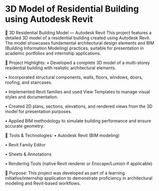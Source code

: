 # 3D Model of Residential Building using Autodesk Revit
🏡 3D Residential Building Model — Autodesk Revit
    This project features a detailed 3D model of a residential building created using Autodesk Revit. The model showcases fundamental architectural design elements and BIM (Building Information Modeling) practices,     suitable for presentation in academic portfolios and internship applications.

🔧 Project Highlights:
  • Developed a complete 3D model of a multi-storey residential building with realistic architectural elements.

  • Incorporated structural components, walls, floors, windows, doors, roofing, and staircases.

  • Implemented Revit families and used View Templates to manage visual styles and documentation.

  • Created 2D plans, sections, elevations, and rendered views from the 3D model for presentation purposes.

  • Applied BIM methodology to simulate building performance and ensure accurate geometry.

📁 Tools & Technologies:
  • Autodesk Revit (BIM modeling)

  • Revit Family Editor

  • Sheets & Annotations

  • Rendering Tools (native Revit renderer or Enscape/Lumion if applicable)

📌 Purpose:
    This project was developed as part of a learning initiative/internship application to demonstrate proficiency in architectural modeling and Revit-based workflows.
